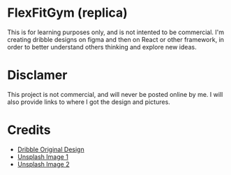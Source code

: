 # FlexFitGym (replica)

This is for learning purposes only, and is not intented to be commercial. I'm creating dribble designs on figma and then on React or other framework, in order to better understand others thinking and explore new ideas.

# Disclamer

This project is not commercial, and will never be posted online by me. I will also provide links to where I got the design and pictures.

# Credits

- [Dribble Original Design](https://dribbble.com/shots/21462071-FlexFit-Web-Site-Design-Landing-Page-Home-Page-UI)
- [Unsplash Image 1](https://unsplash.com/photos/C3Qs4MbxeKY)
- [Unsplash Image 2](https://unsplash.com/photos/coiWR0gT8Cw)
